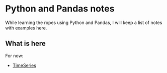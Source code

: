 # Python and Pandas notes

While learning the ropes using Python and Pandas, I will keep a list of notes with examples here. 

## What is here
For now:
- [TimeSeries](http://nbviewer.ipython.org/github/tbrams/py_notes/blob/master/TimeSeries.ipynb)
